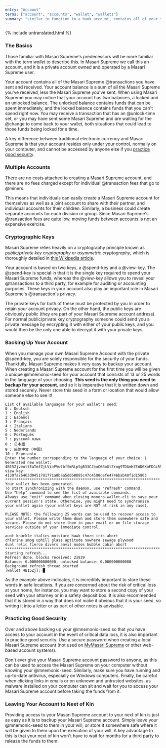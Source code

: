```yaml
---
entry: "Account"
terms: ["account", "accounts", "wallet", "wallets"]
summary: "similar in function to a bank account, contains all of your sent and received transactions"
---
```


{% include untranslated.html %}
### The Basics

Those familiar with Masari Supreme's predecessors will be more familiar with the term *wallet* to describe this. In Masari Supreme we call this an account, and it is a private account owned and operated by a Masari Supreme user.

Your account contains all of the Masari Supreme @transactions you have sent and received. Your account balance is a sum of all the Masari Supreme you've received, less the Masari Supreme you've sent. When using Masari Supreme you may notice that your account has two balances, a locked and an unlocked balance. The unlocked balance contains funds that can be spent immediately, and the locked balance contains funds that you can't spend right now. You may receive a transaction that has an @unlock-time set, or you may have sent some Masari Supreme and are waiting for the @change to come back to your wallet, both situations that could lead to those funds being locked for a time.

A key difference between traditional electronic currency and Masari Supreme is that your account resides only under your control, normally on your computer, and cannot be accessed by anyone else if you [practice good security](#practicing-good-security).

### Multiple Accounts

There are no costs attached to creating a Masari Supreme account, and there are no fees charged except for individual @transaction fees that go to @miners.

This means that individuals can easily create a Masari Supreme account for themselves as well as a joint account to share with their partner, and individual accounts for their children. Similarly, a business could create separate accounts for each division or group. Since Masari Supreme's @transaction fees are quite low, moving funds between accounts is not an expensive exercise.

### Cryptographic Keys

Masari Supreme relies heavily on a cryptography principle known as *public/private key cryptography* or *asymmetric cryptography*, which is thoroughly detailed in [this Wikipedia article](https://en.wikipedia.org/wiki/Public-key_cryptography).

Your account is based on two keys, a @spend-key and a @view-key. The @spend-key is special in that it is the single key required to spend your Masari Supreme funds, whereas the @view-key allows you to reveal your @transactions to a third party, for example for auditing or accounting purposes. These keys in your account also play an important role in Masari Supreme's @transaction's privacy.

The private keys for both of these must be protected by you in order to retain your account privacy. On the other hand, the public keys are obviously public (they are part of your Masari Supreme account address). For normal public/private key cryptography someone could send you a private message by encrypting it with either of your public keys, and you would then be the only one able to decrypt it with your private keys.

### Backing Up Your Account

When you manage your own Masari Supreme Account with the private @spend-key, you are solely responsible for the security of your funds. Thankfully, Masari Supreme makes it very easy to backup your account. When creating a Masari Supreme account for the first time you will be given a unique @mnemonic-seed for your account that consists of 13 or 25 words in the language of your choosing. **This seed is the only thing you need to backup for your account**, and so it is imperative that it is written down and stored securely.  Never store this seed in a form or location that would allow someone else to see it!

```
List of available languages for your wallet's seed:
0 : Deutsch
1 : English
2 : Español
3 : Français
4 : Italiano
5 : Nederlands
6 : Português
7 : русский язык
8 : 日本語
9 : 简体中文 (中国)
10 : Esperanto
Enter the number corresponding to the language of your choice: 1
Generated new wallet: 4B15ZjveuttEaTmfZjLVioPVw7bfSmRLpSgB33CJbuC6BoGtZrug9TDAmhZEWD6XoFDGz55bgzisT9Dnv61sbsA6Sa47TYu
view key: 4130fa26463d9451781771a8baa5d0b8085c47c4500cefe4746bab48f1d15903
**********************************************************************
Your wallet has been generated.
To start synchronizing with the daemon, use "refresh" command.
Use "help" command to see the list of available commands.
Always use "exit" command when closing monero-wallet-cli to save your
current session's state. Otherwise, you might need to synchronize
your wallet again (your wallet keys are NOT at risk in any case).

PLEASE NOTE: the following 25 words can be used to recover access to your wallet. Please write them down and store them somewhere safe and secure. Please do not store them in your email or on file storage services outside of your immediate control.

aunt knuckle italics moisture hawk thorn iris abort
chlorine smog uphill glass aptitude nowhere sewage plywood
dual relic fierce divers anvil nodes bubble cabin abort
**********************************************************************
Starting refresh...
Refresh done, blocks received: 21939                            
Balance: 0.000000000000, unlocked balance: 0.000000000000
Background refresh thread started
[wallet 4B15Zj]: █

```

As the example above indicates, it is incredibly important to store these words in safe locations. If you are concerned about the risk of critical loss at your home, for instance, you may want to store a second copy of your seed with your attorney or in a safety deposit box. It is also recommended that it is stored in a way that does not make it obvious that it is your seed, so writing it into a letter or as part of other notes is advisable.

### Practicing Good Security

Over and above backing up your @mnemonic-seed so that you have access to your account in the event of critical data loss, it is also important to practice good security. Use a secure password when creating a local Masari Supreme account (not used on [MyMasari Supreme](https://mymonero.com) or other web-based account systems).

Don't ever give your Masari Supreme account password to anyone, as this can be used to access the Masari Supreme on your computer without knowing your @mnemonic-seed. Similarly, make sure you have running and up-to-date antivirus, especially on Windows computers. Finally, be careful when clicking links in emails or on unknown and untrusted websites, as malware installed on your computer can sit and wait for you to access your Masari Supreme account before taking the funds from it.

### Leaving Your Account to Next of Kin

Providing access to your Masari Supreme account to your next of kin is just as easy as it is to backup your Masari Supreme account. Simply leave your @mnemonic-seed to them in your will, or store it somewhere safe where it will be given to them upon the execution of your will. A key advantage to this is that your next of kin won't have to wait for months for a third party to release the funds to them.
